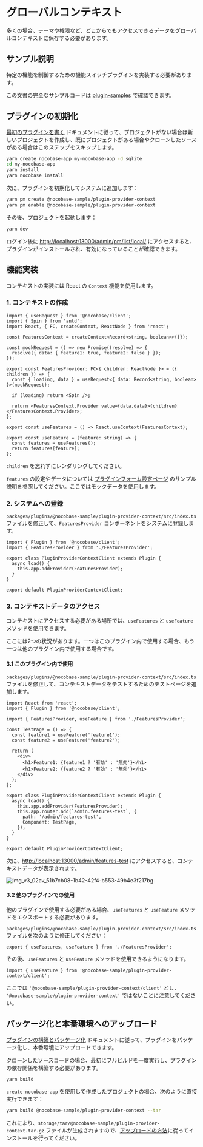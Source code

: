 # グローバルコンテキスト

多くの場合、テーマや権限など、どこからでもアクセスできるデータをグローバルコンテキストに保存する必要があります。

## サンプル説明

特定の機能を制御するための機能スイッチプラグインを実装する必要があります。

この文書の完全なサンプルコードは [plugin-samples](https://github.com/nocobase/plugin-samples/tree/main/packages/plugins/%40nocobase-sample/plugin-provider-context) で確認できます。

## プラグインの初期化

[最初のプラグインを書く](/development/your-first-plugin) ドキュメントに従って、プロジェクトがない場合は新しいプロジェクトを作成し、既にプロジェクトがある場合やクローンしたソースがある場合はこのステップをスキップします。

```bash
yarn create nocobase-app my-nocobase-app -d sqlite
cd my-nocobase-app
yarn install
yarn nocobase install
```

次に、プラグインを初期化してシステムに追加します：

```bash
yarn pm create @nocobase-sample/plugin-provider-context
yarn pm enable @nocobase-sample/plugin-provider-context
```

その後、プロジェクトを起動します：

```bash
yarn dev
```

ログイン後に [http://localhost:13000/admin/pm/list/local/](http://localhost:13000/admin/pm/list/local/) にアクセスすると、プラグインがインストールされ、有効になっていることが確認できます。

## 機能実装

コンテキストの実装には React の `Context` 機能を使用します。

### 1. コンテキストの作成

```tsx | pure
import { useRequest } from '@nocobase/client';
import { Spin } from 'antd';
import React, { FC, createContext, ReactNode } from 'react';

const FeaturesContext = createContext<Record<string, boolean>>({});

const mockRequest = () => new Promise((resolve) => {
  resolve({ data: { feature1: true, feature2: false } });
});

export const FeaturesProvider: FC<{ children: ReactNode }> = ({ children }) => {
  const { loading, data } = useRequest<{ data: Record<string, boolean> }>(mockRequest);

  if (loading) return <Spin />;

  return <FeaturesContext.Provider value={data.data}>{children}</FeaturesContext.Provider>;
};

export const useFeatures = () => React.useContext(FeaturesContext);

export const useFeature = (feature: string) => {
  const features = useFeatures();
  return features[feature];
};
```

`children` を忘れずにレンダリングしてください。

`features` の設定やデータについては [プラグインフォーム設定ページ](/plugin-samples/plugin-settings/form) のサンプル説明を参照してください。ここではモックデータを使用します。

### 2. システムへの登録

`packages/plugins/@nocobase-sample/plugin-provider-context/src/index.ts` ファイルを修正して、`FeaturesProvider` コンポーネントをシステムに登録します。

```tsx | pure
import { Plugin } from '@nocobase/client';
import { FeaturesProvider } from './FeaturesProvider';

export class PluginProviderContextClient extends Plugin {
  async load() {
    this.app.addProvider(FeaturesProvider);
  }
}

export default PluginProviderContextClient;
```

### 3. コンテキストデータのアクセス

コンテキストにアクセスする必要がある場所では、`useFeatures` と `useFeature` メソッドを使用できます。

ここには2つの状況があります。一つはこのプラグイン内で使用する場合、もう一つは他のプラグイン内で使用する場合です。

#### 3.1 このプラグイン内で使用

`packages/plugins/@nocobase-sample/plugin-provider-context/src/index.ts` ファイルを修正して、コンテキストデータをテストするためのテストページを追加します。

```tsx | pure
import React from 'react';
import { Plugin } from '@nocobase/client';

import { FeaturesProvider, useFeature } from './FeaturesProvider';

const TestPage = () => {
  const feature1 = useFeature('feature1');
  const feature2 = useFeature('feature2');

  return (
    <div>
      <h1>Feature1: {feature1 ? '有効' : '無効'}</h1>
      <h1>Feature2: {feature2 ? '有効' : '無効'}</h1>
    </div>
  );
};

export class PluginProviderContextClient extends Plugin {
  async load() {
    this.app.addProvider(FeaturesProvider);
    this.app.router.add(`admin.features-test`, {
      path: '/admin/features-test',
      Component: TestPage,
    });
  }
}

export default PluginProviderContextClient;
```

次に、[http://localhost:13000/admin/features-test](http://localhost:13000/admin/features-test) にアクセスすると、コンテキストデータが表示されます。

![img_v3_02av_51b7cb08-1b42-42f4-b553-49b4e3f217bg](https://static-docs.nocobase.com/img_v3_02av_51b7cb08-1b42-42f4-b553-49b4e3f217bg.jpg)

#### 3.2 他のプラグインでの使用

他のプラグインで使用する必要がある場合、`useFeatures` と `useFeature` メソッドをエクスポートする必要があります。

`packages/plugins/@nocobase-sample/plugin-provider-context/src/index.ts` ファイルを次のように修正してください：

```tsx | pure
export { useFeatures, useFeature } from './FeaturesProvider';
```

その後、`useFeatures` と `useFeature` メソッドを使用できるようになります。

```tsx | pure
import { useFeature } from '@nocobase-sample/plugin-provider-context/client';
```

ここでは `'@nocobase-sample/plugin-provider-context/client'` とし、 `'@nocobase-sample/plugin-provider-context'` ではないことに注意してください。

## パッケージ化と本番環境へのアップロード

[プラグインの構築とパッケージ化](/development/your-first-plugin#build-and-package-plugin) ドキュメントに従って、プラグインをパッケージ化し、本番環境にアップロードできます。

クローンしたソースコードの場合、最初にフルビルドを一度実行し、プラグインの依存関係を構築する必要があります。

```bash
yarn build
```

`create-nocobase-app` を使用して作成したプロジェクトの場合、次のように直接実行できます：

```bash
yarn build @nocobase-sample/plugin-provider-context --tar
```

これにより、`storage/tar/@nocobase-sample/plugin-provider-context.tar.gz` ファイルが生成されますので、[アップロードの方法](/welcome/getting-started/plugin)に従ってインストールを行ってください。

